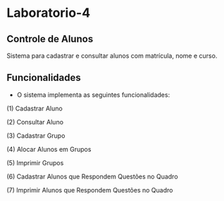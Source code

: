 # Laboratorio-4

## Controle de Alunos

Sistema para cadastrar e consultar alunos com matrícula, nome e curso.
## Funcionalidades

- O sistema implementa as seguintes funcionalidades:

 (1) Cadastrar Aluno
 
 (2) Consultar Aluno
 
 (3) Cadastrar Grupo
 
 (4) Alocar Alunos em Grupos
 
 (5) Imprimir Grupos
 
 (6) Cadastrar Alunos que Respondem Questões no Quadro
 
 (7) Imprimir Alunos que Respondem Questões no Quadro
